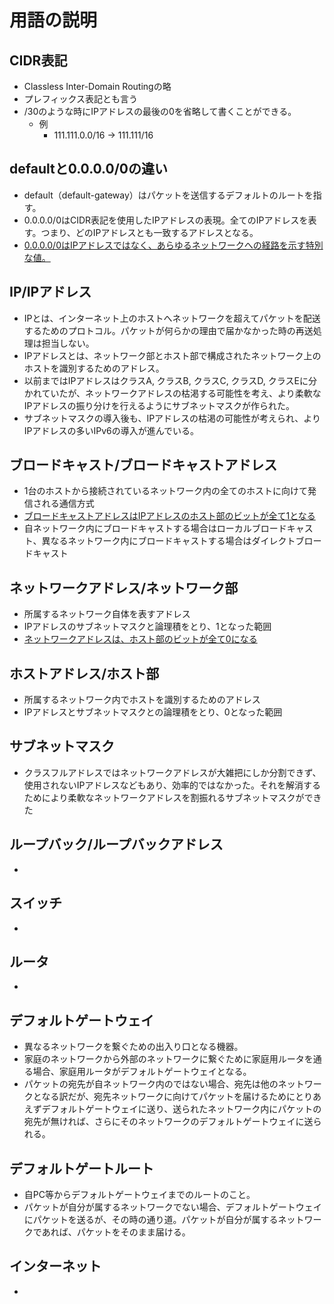 # 用語の説明

## CIDR表記
* Classless Inter-Domain Routingの略
* プレフィックス表記とも言う
* /30のような時にIPアドレスの最後の0を省略して書くことができる。
    * 例
        * 111.111.0.0/16 -> 111.111/16

## defaultと0.0.0.0/0の違い
* default（default-gateway）はパケットを送信するデフォルトのルートを指す。
* 0.0.0.0/0はCIDR表記を使用したIPアドレスの表現。全てのIPアドレスを表す。つまり、どのIPアドレスとも一致するアドレスとなる。
* [0.0.0.0/0はIPアドレスではなく、あらゆるネットワークへの経路を示す特別な値。](https://hurehure-lady.com/what-is-the-default-gateway-in-networking/)

## IP/IPアドレス
* IPとは、インターネット上のホストへネットワークを超えてパケットを配送するためのプロトコル。パケットが何らかの理由で届かなかった時の再送処理は担当しない。
* IPアドレスとは、ネットワーク部とホスト部で構成されたネットワーク上のホストを識別するためのアドレス。
* 以前まではIPアドレスはクラスA, クラスB, クラスC, クラスD, クラスEに分かれていたが、ネットワークアドレスの枯渇する可能性を考え、より柔軟なIPアドレスの振り分けを行えるようにサブネットマスクが作られた。
* サブネットマスクの導入後も、IPアドレスの枯渇の可能性が考えられ、よりIPアドレスの多いIPv6の導入が進んでいる。

## ブロードキャスト/ブロードキャストアドレス
* 1台のホストから接続されているネットワーク内の全てのホストに向けて発信される通信方式
* [ブロードキャストアドレスはIPアドレスのホスト部のビットが全て1となる](https://qiita.com/mogulla3/items/efb4c9328d82d24d98e6)
* 自ネットワーク内にブロードキャストする場合はローカルブロードキャスト、異なるネットワーク内にブロードキャストする場合はダイレクトブロードキャスト

## ネットワークアドレス/ネットワーク部
* 所属するネットワーク自体を表すアドレス
* IPアドレスのサブネットマスクと論理積をとり、1となった範囲
* [ネットワークアドレスは、ホスト部のビットが全て0になる](https://qiita.com/mogulla3/items/efb4c9328d82d24d98e6)

## ホストアドレス/ホスト部
* 所属するネットワーク内でホストを識別するためのアドレス
* IPアドレスとサブネットマスクとの論理積をとり、0となった範囲

## サブネットマスク
* クラスフルアドレスではネットワークアドレスが大雑把にしか分割できず、使用されないIPアドレスなどもあり、効率的ではなかった。それを解消するためにより柔軟なネットワークアドレスを割振れるサブネットマスクができた

## ループバック/ループバックアドレス
* 

## スイッチ
*

## ルータ
*

## デフォルトゲートウェイ
* 異なるネットワークを繋ぐための出入り口となる機器。
* 家庭のネットワークから外部のネットワークに繋ぐために家庭用ルータを通る場合、家庭用ルータがデフォルトゲートウェイとなる。
* パケットの宛先が自ネットワーク内のではない場合、宛先は他のネットワークとなる訳だが、宛先ネットワークに向けてパケットを届けるためにとりあえずデフォルトゲートウェイに送り、送られたネットワーク内にパケットの宛先が無ければ、さらにそのネットワークのデフォルトゲートウェイに送られる。

## デフォルトゲートルート
* 自PC等からデフォルトゲートウェイまでのルートのこと。
* パケットが自分が属するネットワークでない場合、デフォルトゲートウェイにパケットを送るが、その時の通り道。パケットが自分が属するネットワークであれば、パケットをそのまま届ける。

## インターネット
*
